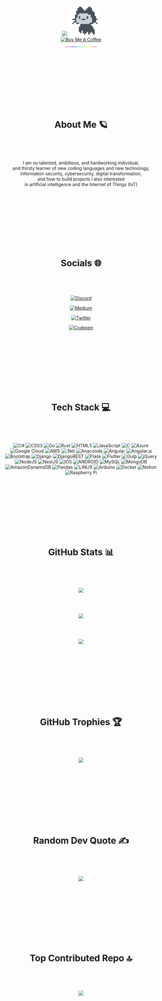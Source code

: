 
 <div id="header" align="center">
   <img src="https://media.giphy.com/media/M9gbBd9nbDrOTu1Mqx/giphy.gif" width="100"/>
   <img src="https://github.com/sarasoll/sarasoll/blob/main/img/mona-loading-dark.gif" width="100"/> 
   <br/>
<a href="https://www.buymeacoffee.com/sarasoll" target="_blank">
<img src="https://cdn.buymeacoffee.com/buttons/v2/default-blue.png" alt="Buy Me A Coffee" style="height: 60px !important;width: 217px !important;" ></a>
   </div>





 <div id="header" align="center">
   <img src="https://raw.githubusercontent.com/sarasoll/sarasoll/main/img/212284115-f47cd8ff-2ffb-4b04-b5bf-4d1c14c0247f.gif" width="100"/>
   </div>


<br/><br/><br/><br/><br/>
<br/><br/><br/><br/><br/>

 <div id="header" align="center">
                                             <h1>About Me 🪐</h1>

 <br/>
 <br/>
 <br/>
 
I am so talented, ambitious, and hardworking individual, <br>and thirsty learner of new coding languages and new technology, <br>Information security, cybersecurity, digital transformation, <br>and how to build projects I also interested <br>in artificial intelligence and the Internet of Things (IoT) 

</div>

<br/><br/><br/><br/><br/>
<br/><br/><br/><br/><br/>

 <div id="header" align="center">
                                             <h1>Socials 🌐 </h1>
 <br/>
 <br/>
 <br/>


   [![Discord](https://img.shields.io/badge/Discord-%237289DA.svg?logo=discord&logoColor=white)](https://discord.gg/Soll#8613)



[![Medium](https://img.shields.io/badge/Medium-12100E?logo=medium&logoColor=white)](https://medium.com/sosolopush)



[![Twitter](https://img.shields.io/badge/Twitter-%231DA1F2.svg?logo=Twitter&logoColor=white)](https://twitter.com/@iams0ll) 



[![Codepen](https://img.shields.io/badge/Codepen-000000?style=for-the-badge&logo=codepen&logoColor=white)](https://codepen.io/sarasoll) 
 </div>


<br/><br/><br/><br/><br/>
<br/><br/><br/><br/><br/>

 <div id="header" align="center">
                                             <h1>Tech Stack 💻 </h1>
  
 <br/>
 <br/>
 <br/>

![C#](https://img.shields.io/badge/c%23-%23239120.svg?style=for-the-badge&logo=c-sharp&logoColor=white) ![CSS3](https://img.shields.io/badge/css3-%231572B6.svg?style=for-the-badge&logo=css3&logoColor=white) ![Go](https://img.shields.io/badge/go-%2300ADD8.svg?style=for-the-badge&logo=go&logoColor=white) ![Rust](https://img.shields.io/badge/rust-%23000000.svg?style=for-the-badge&logo=rust&logoColor=white) ![HTML5](https://img.shields.io/badge/html5-%23E34F26.svg?style=for-the-badge&logo=html5&logoColor=white) ![JavaScript](https://img.shields.io/badge/javascript-%23323330.svg?style=for-the-badge&logo=javascript&logoColor=%23F7DF1E) ![C](https://img.shields.io/badge/c-%2300599C.svg?style=for-the-badge&logo=c&logoColor=white) ![Azure](https://img.shields.io/badge/azure-%230072C6.svg?style=for-the-badge&logo=azure-devops&logoColor=white) ![Google Cloud](https://img.shields.io/badge/Google%20Cloud-%234285F4.svg?style=for-the-badge&logo=google-cloud&logoColor=white) ![AWS](https://img.shields.io/badge/AWS-%23FF9900.svg?style=for-the-badge&logo=amazon-aws&logoColor=white) ![.Net](https://img.shields.io/badge/.NET-5C2D91?style=for-the-badge&logo=.net&logoColor=white) ![Anaconda](https://img.shields.io/badge/Anaconda-%2344A833.svg?style=for-the-badge&logo=anaconda&logoColor=white) ![Angular](https://img.shields.io/badge/angular-%23DD0031.svg?style=for-the-badge&logo=angular&logoColor=white) ![Angular.js](https://img.shields.io/badge/angular.js-%23E23237.svg?style=for-the-badge&logo=angularjs&logoColor=white) ![Bootstrap](https://img.shields.io/badge/bootstrap-%23563D7C.svg?style=for-the-badge&logo=bootstrap&logoColor=white) ![Django](https://img.shields.io/badge/django-%23092E20.svg?style=for-the-badge&logo=django&logoColor=white) ![DjangoREST](https://img.shields.io/badge/DJANGO-REST-ff1709?style=for-the-badge&logo=django&logoColor=white&color=ff1709&labelColor=gray) ![Flask](https://img.shields.io/badge/flask-%23000.svg?style=for-the-badge&logo=flask&logoColor=white) ![Flutter](https://img.shields.io/badge/Flutter-%2302569B.svg?style=for-the-badge&logo=Flutter&logoColor=white) ![Gulp](https://img.shields.io/badge/GULP-%23CF4647.svg?style=for-the-badge&logo=gulp&logoColor=white) ![jQuery](https://img.shields.io/badge/jquery-%230769AD.svg?style=for-the-badge&logo=jquery&logoColor=white) ![NodeJS](https://img.shields.io/badge/node.js-6DA55F?style=for-the-badge&logo=node.js&logoColor=white) ![NestJS](https://img.shields.io/badge/nestjs-%23E0234E.svg?style=for-the-badge&logo=nestjs&logoColor=white) ![IOS](https://img.shields.io/badge/IOS-%2320232a.svg?style=for-the-badge&logo=apple&logoColor=white) ![ANDROID](https://img.shields.io/badge/android-%2320232a.svg?style=for-the-badge&logo=android&logoColor=%a4c639)  ![MySQL](https://img.shields.io/badge/mysql-%2300f.svg?style=for-the-badge&logo=mysql&logoColor=white) ![MongoDB](https://img.shields.io/badge/MongoDB-%234ea94b.svg?style=for-the-badge&logo=mongodb&logoColor=white) ![AmazonDynamoDB](https://img.shields.io/badge/Amazon%20DynamoDB-4053D6?style=for-the-badge&logo=Amazon%20DynamoDB&logoColor=white) ![Pandas](https://img.shields.io/badge/pandas-%23150458.svg?style=for-the-badge&logo=pandas&logoColor=white) ![LINUX](https://img.shields.io/badge/Linux-FCC624?style=for-the-badge&logo=linux&logoColor=black) ![Arduino](https://img.shields.io/badge/-Arduino-00979D?style=for-the-badge&logo=Arduino&logoColor=white) ![Docker](https://img.shields.io/badge/docker-%230db7ed.svg?style=for-the-badge&logo=docker&logoColor=white) ![Notion](https://img.shields.io/badge/Notion-%23000000.svg?style=for-the-badge&logo=notion&logoColor=white) ![Raspberry Pi](https://img.shields.io/badge/-RaspberryPi-C51A4A?style=for-the-badge&logo=Raspberry-Pi)
</div>


<br/><br/><br/><br/><br/>
<br/><br/><br/><br/><br/>

 <div id="header" align="center">
                                             <h1>GitHub Stats 📊 </h1>
 <br/>
 <br/>
 <br/>

 
 
![](https://github-readme-stats.vercel.app/api?username=sarasoll&theme=dark&hide_border=false&include_all_commits=true&count_private=false)

<br/>
<br/>

 ![](https://github-readme-stats.vercel.app/api/top-langs/?username=sarasoll&theme=dark&hide_border=false&include_all_commits=true&count_private=false&layout=compact)
 
 <br/>
<br/>
 
![](https://github-readme-streak-stats.herokuapp.com/?user=sarasoll&theme=dark&hide_border=false)





  </div>


<br/><br/><br/><br/><br/>
<br/><br/><br/><br/><br/>

<div id="header" align="center">
                                             <h1>GitHub Trophies 🏆</h1>
 <br/>
 <br/>
 <br/>

![](https://github-profile-trophy.vercel.app/?username=sarasoll&theme=radical&no-frame=false&no-bg=true&margin-w=4)

  </div>

<br/><br/><br/><br/><br/>
<br/><br/><br/><br/><br/>

<div id="header" align="center">
                                             <h1>Random Dev Quote ✍️</h1>

 <br/>
 <br/>
 <br/>
 
![](https://quotes-github-readme.vercel.app/api?type=vetical&theme=tokyonight)

</div>
<br/><br/><br/><br/><br/>
<br/><br/><br/><br/><br/>

 <div id="header" align="center">
                                             <h1>Top Contributed Repo 🔝 </h1>
 
 <br/>
 <br/>
 <br/>
 
![](https://github-contributor-stats.vercel.app/api?username=sarasoll&limit=5&theme=dark&combine_all_yearly_contributions=true)

 </div>
 
<br/><br/><br/><br/><br/>
<br/><br/><br/><br/><br/>

 <div id="header" align="center">



<br/>
<br/><br/>
<br/><br/>
<br/>



 
  

  
